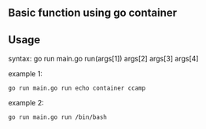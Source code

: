 ## Basic function using go container



## Usage


syntax: go run main.go run(args[1]) args[2] args[3] args[4]

example 1:

`go run main.go run echo container ccamp`


example 2:

`go run main.go run /bin/bash`
